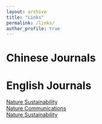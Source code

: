 ```yaml
---
layout: archive
title: "Links"
permalink: /links/
author_profile: true
---
```

# Chinese Journals



# English Journals
[Nature Sustainability](https://www.nature.com/natsustain/)  
[Nature Communications](https://www.nature.com/ncomms/)  
[Nature Sustainability](http://grs.jxufe.edu.cn/news-show-3785.html)  
